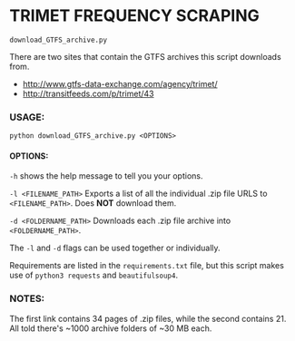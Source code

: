 # TRIMET FREQUENCY SCRAPING

`download_GTFS_archive.py`

There are two sites that contain the GTFS archives this script downloads from.
* http://www.gtfs-data-exchange.com/agency/trimet/
* http://transitfeeds.com/p/trimet/43

### USAGE:
`python download_GTFS_archive.py <OPTIONS>`

#### OPTIONS:

`-h` shows the help message to tell you your options.

`-l <FILENAME_PATH>` Exports a list of all the individual .zip file URLS to `<FILENAME_PATH>`. Does **NOT** download them. 

`-d <FOLDERNAME_PATH>` Downloads each .zip file archive into `<FOLDERNAME_PATH>`.

The `-l` and `-d` flags can be used together or individually.

Requirements are listed in the `requirements.txt` file, but this script makes use
of `python3 requests` and `beautifulsoup4`.

### NOTES:
The first link contains 34 pages of .zip files, while the second contains 21. All told there's ~1000 archive folders of ~30 MB each.